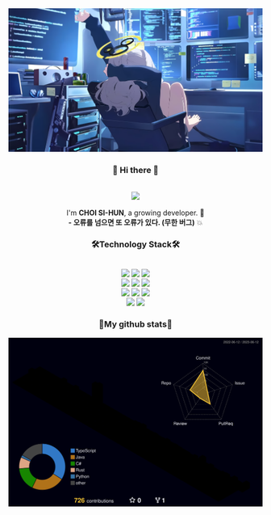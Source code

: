 <div align="center">
  <img src="./header_background_image.jpg"/>
  
  <h3> 👋 Hi there 👋 </h3>
  <br>
  <a href="mailto:sihun.choi@email.rhya-network.kro.kr"><img src="https://img.shields.io/badge/MY EMAIL-EA4335?style=for-the-badge&logo=Gmail&logoColor=white"link=mailto:sihun.choi@email.rhya-network.kro.kr"/></a>
  <p>
    
  I'm <strong>CHOI SI-HUN</strong>, a growing developer. 🌱 <br>
  <strong>- 오류를 넘으면 또 오류가 있다. (무한 버그)</strong> 💥
  
  </p>
  <h3>🛠<strong>Technology Stack🛠</strong></h3>
  </br>
  
  <img src="https://img.shields.io/badge/.NET-512BD4?style=for-the-badge&logo=.NET&logoColor=white"/>
  <img src="https://img.shields.io/badge/Android-3DDC84?style=for-the-badge&logo=Android&logoColor=white"/>
  <img src="https://img.shields.io/badge/Java-007396?style=for-the-badge&logo=Java"/>
  
  </br>
  
  <img src="https://img.shields.io/badge/python-FFCA28?style=for-the-badge&logo=python&logoColor=white"/>
  <img src="https://img.shields.io/badge/rust-000000?style=for-the-badge&logo=rust"/>
  <img src="https://img.shields.io/badge/typescript-3178C6?style=for-the-badge&logo=typescript&logoColor=white"/>  
    
  </br>
    
  <img src="https://img.shields.io/badge/tsnode-339933?style=for-the-badge&logo=tsnode&logoColor=white"/>
  <img src="https://img.shields.io/badge/next.js-000000?style=for-the-badge&logo=next.js"/>
  <img src="https://img.shields.io/badge/nest.js-E0234E?style=for-the-badge&logo=nestjs"/>
    
  </br>
  <img src="https://img.shields.io/badge/Firebase-FFCA28?style=for-the-badge"/>
  <img src="https://img.shields.io/badge/Mariadb-003545?style=for-the-badge&logo=Mariadb">
    
  <h3>🧷<strong>My github stats</strong>🧷</h3>
  <img src="./profile-3d-contrib/profile-night-rainbow.svg" />
</div>
